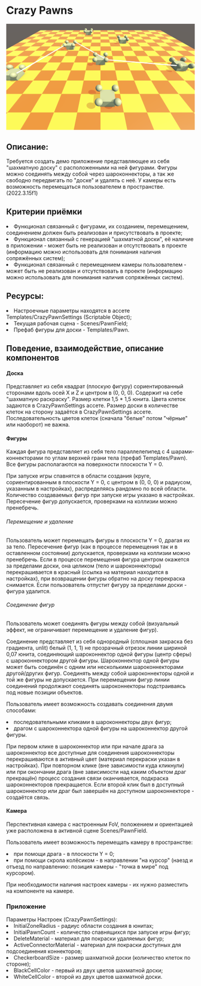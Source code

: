 <h1>Crazy Pawns</h1>

<img src="CarzyPawns.png"/>

<h2>Описание:</h2>
Требуется создать демо приложение представляющее из себя "шахматную доску" с расположенными на ней фигурами. Фигуры можно соединять между собой через шароконнекторы, а так же свободно передвигать по "доске" и удалять с неё. У камеры есть возможность перемещаться пользователем в пространстве. (2022.3.15f1)

<h2>Критерии приёмки</h2>
<li>Функционал связанный с фигурами, их созданием, перемещением, соединением должен быть реализован и присутствовать в проекте;</li>
<li>Функционал связанный с генерацией "шахматной доски", её наличие в приложении - может быть не реализован и отсутствовать в проекте (информацию можно использовать для понимания наличия сопряжённых систем);</li>
<li>Функционал связанный с перемещением камеры пользователем - может быть не реализован и отсутствовать в проекте (информацию можно использовать для понимания наличия сопряжённых систем).</li>

<h2>Ресурсы:</h2>
<li>Настроечные параметры находятся в ассете Templates/CrazyPawnSettings (Scriptable Object);</li>
<li>Текущая рабочая сцена - Scenes/PawnField;</li>
<li>Префаб фигуры для доски - Templates/Pawn.</li>

<h2>Поведение, взаимодействие, описание компонентов</h2>

<h4>Доска</h4>
Представляет из себя квадрат (плоскую фигуру) сориентированный сторонами вдоль осей X и Z и центром в (0, 0, 0). 
Содержит на себе "шахматную раскраску". 
Размер клетки 1,5 * 1,5 юнита. 
Цвета клеток задаются в CrazyPawnSettings ассете.
Размер доски в количестве клеток на сторону задаётся в CrazyPawnSettings ассете.
Последовательность цветов клеток (сначала "белые" потом "чёрные" или наоборот) не важна.

<h4>Фигуры</h4>
<p>Каждая фигура представляет из себя тело параллелепипед с 4 шарами-коннекторами по углам верхней грани тела (префаб Templates/Pawn). Все фигуры располагаются на поверхности плоскости Y = 0.</p>
<p>При запуске игры спавнятся в области создания (круге, сориентированным в плоскости Y = 0, с центром в (0, 0, 0) и радиусом, указанным в настройках), распределяясь рандомно по всей области. Количество создаваемых фигур при запуске игры указано в настройках. Пересечение фигур допускается, проверками на коллизии можно пренебречь.</p> 

<h6>Перемещение и удаление</h6>

Пользователь может перемещать фигуры в плоскости Y = 0, драгая их за тело. Пересечение фигур (как в процессе перемещения так и в оставленном состоянии) допускается, проверками на коллизии можно пренебречь. Если в процессе перемещения фигура центром окажется за пределами доски, она целиком (тело и шароконнекторы) перекрашивается в красный (ссылка на материал находится в настройках), при возвращении фигуры обратно на доску перекраска снимается. Если пользователь отпустит фигуру за пределами доски - фигура удалится.

<h6>Соединение фигур</h6>

<p>Пользователь может соединять фигуры между собой (визуальный эффект, не ограничивает перемещение и удаление фигур).</p>
<p>Соединение представляет из себя однородный (сплошная закраска без градиента, unlit) белый (1, 1, 1) не прозрачный отрезок линии шириной 0,07 юнита, соединяющий шароконнектор одной фигуры (центр сферы) с шароконнектором другой фигуры. Шароконнектор одной фигуры может быть соединён с одним или несколькими шароконнекторами другой/других фигур. Соединять между собой шароконнекторы одной и той же фигуры не допускается. При перемещении фигур линии соединений продолжают соединять шароконнекторы подстраиваясь под новые позиции объектов.</p>
<p>Пользователь имеет возможность создавать соединения двумя способами:
<li>последовательными кликами в шароконнекторы двух фигур;</li>
<li>драгом с шароконнектора одной фигуры на шароконнектор другой фигуры.</li>
</p>
<p>При первом клике в шароконнектор или при начале драга за шароконнектор все доступные для соединения шароконнекторы перекрашиваются в активный цвет (материал перекраски указан в настройках). При повторном клике (вне зависимости куда кликнули) или при окончании драга (вне зависимости над каким объектом драг прекращён) процесс создания связи оканчивается, подкраска шароконнекторов прекращается. Если второй клик был в доступный шароконнектор или драг был завершён на доступном шароконнекторе - создаётся связь.</p>

<h4>Камера</h4>
<p>Перспективная камера с настроенным FoV, положением и ориентацией уже расположена в активной сцене Scenes/PawnField.</p>
<p>Пользователь имеет возможность перемещать камеру в пространстве:
<li>при помощи драга - в плоскости Y = 0;</li>
<li>при помощи скрола колёсиком - в направлении "на курсор" (наезд и отъезд по направлению: позиция камеры - "точка в мире" под курсором).</li></p>
<p>При необходимости наличия настроек камеры - их нужно разместить на компоненте на камере.</p>

<h3>Приложение</h3>
Параметры Настроек (CrazyPawnSettings):</li>
<li>InitialZoneRadius - радиус области создания в юнитах;</li>
<li>InitialPawnCount - количество спавнящихся при запуске игры фигур;</li>
<li>DeleteMaterial - материал для покраски удаляемых фигур;</li>
<li>ActiveConnectorMaterial - материал для покраски доступных для подсоединения коннекторов;</li>
<li>CheckerboardSize - размер шахматной доски (количество клеток по стороне);</li>
<li>BlackCellColor - первый из двух цветов шахматной доски;</li>
<li>WhiteCellColor - второй из двух цветов шахматной доски.</li>


